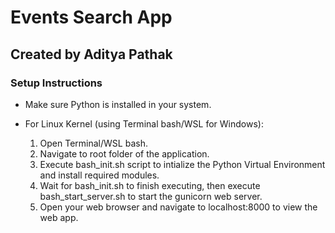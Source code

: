 # Events Search App
## Created by Aditya Pathak

### Setup Instructions
- Make sure Python is installed in your system.

- For Linux Kernel (using Terminal bash/WSL for Windows):
    1. Open Terminal/WSL bash.
    2. Navigate to root folder of the application.
    3. Execute bash_init.sh script to intialize the Python Virtual Environment and install required modules.
    4. Wait for bash_init.sh to finish executing, then execute bash_start_server.sh to start the gunicorn web server.
    5. Open your web browser and navigate to localhost:8000 to view the web app.
